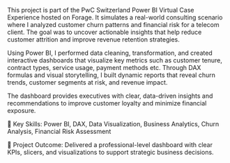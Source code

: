 This project is part of the PwC Switzerland Power BI Virtual Case Experience hosted on Forage. It simulates a real-world consulting scenario where I analyzed customer churn patterns and financial risk for a telecom client. The goal was to uncover actionable insights that help reduce customer attrition and improve revenue retention strategies.

Using Power BI, I performed data cleaning, transformation, and created interactive dashboards that visualize key metrics such as customer tenure, contract types, service usage, payment methods etc. Through DAX formulas and visual storytelling, I built dynamic reports that reveal churn trends, customer segments at risk, and revenue impact.

The dashboard provides executives with clear, data-driven insights and recommendations to improve customer loyalty and minimize financial exposure.

🔧 Key Skills: Power BI, DAX, Data Visualization, Business Analytics, Churn Analysis, Financial Risk Assessment

💼 Project Outcome: Delivered a professional-level dashboard with clear KPIs, slicers, and visualizations to support strategic business decisions.
